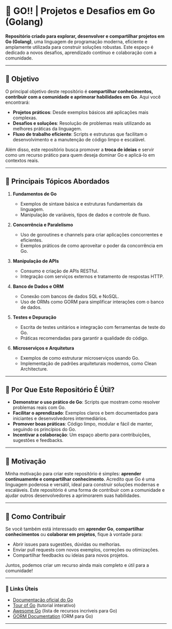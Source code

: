 # 🚀 **GO!! | Projetos e Desafios em Go (Golang)**

**Repositório criado para explorar, desenvolver e compartilhar projetos em Go (Golang)**, uma linguagem de programação moderna, eficiente e amplamente utilizada para construir soluções robustas. Este espaço é dedicado a novos desafios, aprendizado contínuo e colaboração com a comunidade.

---

## 🎯 **Objetivo**

O principal objetivo deste repositório é **compartilhar conhecimentos, contribuir com a comunidade e aprimorar habilidades em Go**. Aqui você encontrará:

- **Projetos práticos**: Desde exemplos básicos até aplicações mais complexas.
- **Desafios e soluções**: Resolução de problemas reais utilizando as melhores práticas da linguagem.
- **Fluxo de trabalho eficiente**: Scripts e estruturas que facilitam o desenvolvimento e a manutenção de código limpo e escalável.

Além disso, este repositório busca promover a **troca de ideias** e servir como um recurso prático para quem deseja dominar Go e aplicá-lo em contextos reais.

---

## 🔧 **Principais Tópicos Abordados**

1. **Fundamentos de Go**  
   - Exemplos de sintaxe básica e estruturas fundamentais da linguagem.
   - Manipulação de variáveis, tipos de dados e controle de fluxo.

2. **Concorrência e Paralelismo**  
   - Uso de goroutines e channels para criar aplicações concorrentes e eficientes.
   - Exemplos práticos de como aproveitar o poder da concorrência em Go.

3. **Manipulação de APIs**  
   - Consumo e criação de APIs RESTful.
   - Integração com serviços externos e tratamento de respostas HTTP.

4. **Banco de Dados e ORM**  
   - Conexão com bancos de dados SQL e NoSQL.
   - Uso de ORMs como GORM para simplificar interações com o banco de dados.

5. **Testes e Depuração**  
   - Escrita de testes unitários e integração com ferramentas de teste do Go.
   - Práticas recomendadas para garantir a qualidade do código.

6. **Microserviços e Arquitetura**  
   - Exemplos de como estruturar microserviços usando Go.
   - Implementação de padrões arquiteturais modernos, como Clean Architecture.

---

## 🏁 **Por Que Este Repositório É Útil?**

- **Demonstrar o uso prático de Go**: Scripts que mostram como resolver problemas reais com Go.
- **Facilitar o aprendizado**: Exemplos claros e bem documentados para iniciantes e desenvolvedores intermediários.
- **Promover boas práticas**: Código limpo, modular e fácil de manter, seguindo os princípios do Go.
- **Incentivar a colaboração**: Um espaço aberto para contribuições, sugestões e feedbacks.

---

## 🌟 **Motivação**

Minha motivação para criar este repositório é simples: **aprender continuamente e compartilhar conhecimento**. Acredito que Go é uma linguagem poderosa e versátil, ideal para construir soluções modernas e escaláveis. Este repositório é uma forma de contribuir com a comunidade e ajudar outros desenvolvedores a aprimorarem suas habilidades.

---

## 🤝 **Como Contribuir**

Se você também está interessado em **aprender Go**, **compartilhar conhecimentos** ou **colaborar em projetos**, fique à vontade para:

- Abrir issues para sugestões, dúvidas ou melhorias.
- Enviar pull requests com novos exemplos, correções ou otimizações.
- Compartilhar feedbacks ou ideias para novos projetos.

Juntos, podemos criar um recurso ainda mais completo e útil para a comunidade!

---

### **🔗 Links Úteis**
- [Documentação oficial do Go](https://go.dev/doc/)
- [Tour of Go](https://go.dev/tour/welcome/1) (tutorial interativo)
- [Awesome Go](https://github.com/avelino/awesome-go) (lista de recursos incríveis para Go)
- [GORM Documentation](https://gorm.io/docs/) (ORM para Go)

---

